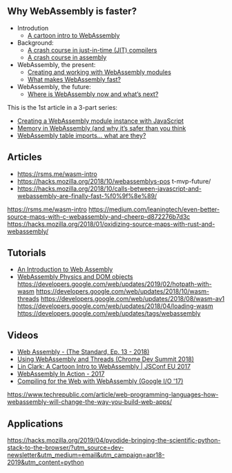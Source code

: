 
## Why WebAssembly is faster?


* Introdution
    * [A cartoon intro to WebAssembly](https://hacks.mozilla.org/2017/02/a-cartoon-intro-to-webassembly/)
* Background:
    * [A crash course in just-in-time (JIT) compilers](https://hacks.mozilla.org/2017/02/a-crash-course-in-just-in-time-jit-compilers/)
    * [A crash course in assembly](https://hacks.mozilla.org/2017/02/a-crash-course-in-assembly/)
* WebAssembly, the present:
    * [Creating and working with WebAssembly modules](https://hacks.mozilla.org/2017/02/creating-and-working-with-webassembly-modules/)
    * [What makes WebAssembly fast?](https://hacks.mozilla.org/2017/02/what-makes-webassembly-fast/)
* WebAssembly, the future:
    * [Where is WebAssembly now and what’s next?](https://hacks.mozilla.org/?p=30522)

This is the 1st article in a 3-part series:

* [Creating a WebAssembly module instance with JavaScript](https://hacks.mozilla.org/2017/07/creating-a-webassembly-module-instance-with-javascript/)
* [Memory in WebAssembly (and why it’s safer than you think]()
* [WebAssembly table imports… what are they?]()

## Articles

* https://rsms.me/wasm-intro
* https://hacks.mozilla.org/2018/10/webassemblys-pos    t-mvp-future/
* https://hacks.mozilla.org/2018/10/calls-between-javascript-and-webassembly-are-finally-fast-%f0%9f%8e%89/

https://rsms.me/wasm-intro
https://medium.com/leaningtech/even-better-source-maps-with-c-webassembly-and-cheerp-d872276b7d3c
https://hacks.mozilla.org/2018/01/oxidizing-source-maps-with-rust-and-webassembly/

## Tutorials

* [An Introduction to Web Assembly](https://codelabs.developers.google.com/codelabs/web-assembly-intro/#0)
* [WebAssembly Physics and DOM objects](https://codelabs.developers.google.com/codelabs/hour-chipmunk/index.html?index=..%2F..io2018#0) 
https://developers.google.com/web/updates/2019/02/hotpath-with-wasm
https://developers.google.com/web/updates/2018/10/wasm-threads
https://developers.google.com/web/updates/2018/08/wasm-av1
https://developers.google.com/web/updates/2018/04/loading-wasm
https://developers.google.com/web/updates/tags/webassembly

## Videos

* [Web Assembly - (The Standard, Ep. 13 - 2018)](https://www.youtube.com/watch?v=iPtMiqutNT4)
* [Using WebAssembly and Threads (Chrome Dev Summit 2018)](https://www.youtube.com/watch?v=zgOGZgAPUjQ&t=66s)
* [Lin Clark: A Cartoon Intro to WebAssembly | JSConf EU 2017](https://www.youtube.com/watch?v=HktWin_LPf4)
* [WebAssembly In Action - 2017](https://www.youtube.com/watch?v=DKHuEkmsx3M)
* [Compiling for the Web with WebAssembly (Google I/O '17)](https://www.youtube.com/watch?v=6v4E6oksar0&t=2s)


https://www.techrepublic.com/article/web-programming-languages-how-webassembly-will-change-the-way-you-build-web-apps/

## Applications

https://hacks.mozilla.org/2019/04/pyodide-bringing-the-scientific-python-stack-to-the-browser/?utm_source=dev-newsletter&utm_medium=email&utm_campaign=apr18-2019&utm_content=python


